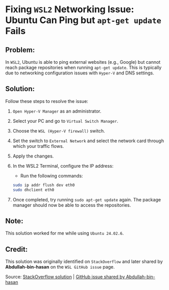 # Fixing `WSL2` Networking Issue: Ubuntu Can Ping but `apt-get update` Fails

## Problem:
In `WSL2`, Ubuntu is able to ping external websites (e.g., Google) but cannot reach package repositories when running `apt-get update`. This is typically due to networking configuration issues with `Hyper-V` and DNS settings.

## Solution:

Follow these steps to resolve the issue:

1. `Open Hyper-V Manager` as an administrator.
2. Select your PC and go to `Virtual Switch Manager`.
3. Choose the `WSL (Hyper-V firewall)` switch.
4. Set the switch to `External Network` and select the network card through which your traffic flows.
5. Apply the changes.

6. In the WSL2 Terminal, configure the IP address:
    - Run the following commands:
    ```bash
    sudo ip addr flush dev eth0
    sudo dhclient eth0
    ```

7. Once completed, try running `sudo apt-get update` again. The package manager should now be able to access the repositories.

## Note:
This solution worked for me while using `Ubuntu 24.02.6`.

## Credit:
This solution was originally identified on `StackOverflow` and later shared by **Abdullah-bin-hasan** on the `WSL GitHub issue` page.

Source: [StackOverflow solution](https://stackoverflow.com/a/62438375/10853017) | [GitHub issue shared by Abdullah-bin-hasan](https://github.com/microsoft/WSL/issues/5971)
